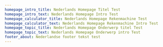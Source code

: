 ```yaml
---
homepage_intro_title: Nederlands Homepage Titel Test
homepage_intro_text: Nederlands Homepage Intro Test
homepage_calculator_title: Nederlands Homepage Rekenmachine Test
homepage_calculator_text: Nederlands Homepage Rekenmachine Intro Test
homepage_topic_title: Nederlands Homepage Onderwerp titel Test
homepage_topic_text: Nederlands Homepage Onderwerp intro Test
footer_about: Nederlandse footer tekst test
---
```

